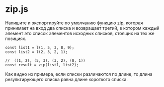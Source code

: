 # zip.js

Напишите и экспортируйте по умолчанию функцию zip, которая принимает на вход два списка и возвращает третий, в котором каждый элемент это список элементов исходных списков, стоящих на тех же позициях.

```
const list1 = l(1, 5, 3, 8, 9);
const list2 = l(2, 3, 2, 1);

//  ((1, 2), (5, 3), (3, 2), (8, 1))
const result = zip(list1, list2);
```

Как видно из примера, если списки различаются по длине, то длина результирующего списка равна длине короткого списка.